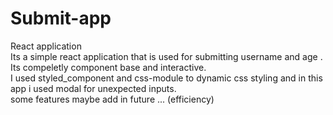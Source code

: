 # Submit-app
React application \
Its a simple react application that is used for submitting username and age . \
Its compeletly component base and interactive. \
I used styled_component and css-module to dynamic css styling and in this app i used modal for unexpected inputs.\
some features maybe add in future ... (efficiency)
